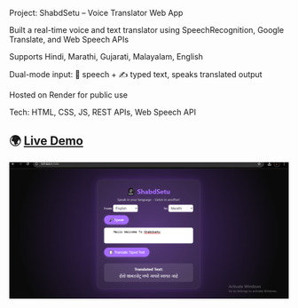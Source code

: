 Project: ShabdSetu – Voice Translator Web App

Built a real-time voice and text translator using SpeechRecognition, Google Translate, and Web Speech APIs

Supports Hindi, Marathi, Gujarati, Malayalam, English

Dual-mode input: 🎤 speech + ✍️ typed text, speaks translated output

Hosted on Render for public use

Tech: HTML, CSS, JS, REST APIs, Web Speech API

## 🌍 [Live Demo](https://shabdsetu.onrender.com/)

![Home Page](shabdsetu.png)
